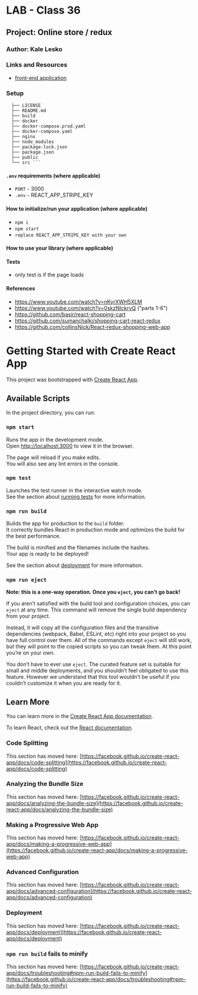 # LAB - Class 36

## Project: Online store / redux

### Author: Kale Lesko

### Links and Resources

<!-- - [back-end server url](http://xyz.com) (when applicable) -->

<!-- - [ci/cd](http://xyz.com) (GitHub Actions) -->

- [front-end application](https://jolly-allen-9588e2.netlify.app/)

### Setup

````
  ├── LICENSE
  ├── README.md
  ├── build
  ├── docker
  ├── docker-compose.prod.yaml
  ├── docker-compose.yaml
  ├── nginx
  ├── node_modules
  ├── package-lock.json
  ├── package.json
  ├── public
  └── src ```
````

#### `.env` requirements (where applicable)

- `PORT` - 3000
- `.env` - REACT_APP_STRIPE_KEY

#### How to initialize/run your application (where applicable)

- `npm i`
- `npm start`
- `replace REACT_APP_STRIPE_KEY with your own`

#### How to use your library (where applicable)

#### Tests

- only test is if the page loads

#### References

- https://www.youtube.com/watch?v=nKyrXWH5XLM
- https://www.youtube.com/watch?v=0skzNIckrvQ ("parts 1-6")
- https://github.com/basir/react-shopping-cart
- https://github.com/sumanchalki/shopping-cart-react-redux
- https://github.com/collinsNick/React-redux-shopping-web-app

# Getting Started with Create React App

This project was bootstrapped with [Create React App](https://github.com/facebook/create-react-app).

## Available Scripts

In the project directory, you can run:

### `npm start`

Runs the app in the development mode.\
Open [http://localhost:3000](http://localhost:3000) to view it in the browser.

The page will reload if you make edits.\
You will also see any lint errors in the console.

### `npm test`

Launches the test runner in the interactive watch mode.\
See the section about [running tests](https://facebook.github.io/create-react-app/docs/running-tests) for more information.

### `npm run build`

Builds the app for production to the `build` folder.\
It correctly bundles React in production mode and optimizes the build for the best performance.

The build is minified and the filenames include the hashes.\
Your app is ready to be deployed!

See the section about [deployment](https://facebook.github.io/create-react-app/docs/deployment) for more information.

### `npm run eject`

**Note: this is a one-way operation. Once you `eject`, you can’t go back!**

If you aren’t satisfied with the build tool and configuration choices, you can `eject` at any time. This command will remove the single build dependency from your project.

Instead, it will copy all the configuration files and the transitive dependencies (webpack, Babel, ESLint, etc) right into your project so you have full control over them. All of the commands except `eject` will still work, but they will point to the copied scripts so you can tweak them. At this point you’re on your own.

You don’t have to ever use `eject`. The curated feature set is suitable for small and middle deployments, and you shouldn’t feel obligated to use this feature. However we understand that this tool wouldn’t be useful if you couldn’t customize it when you are ready for it.

## Learn More

You can learn more in the [Create React App documentation](https://facebook.github.io/create-react-app/docs/getting-started).

To learn React, check out the [React documentation](https://reactjs.org/).

### Code Splitting

This section has moved here: [https://facebook.github.io/create-react-app/docs/code-splitting](https://facebook.github.io/create-react-app/docs/code-splitting)

### Analyzing the Bundle Size

This section has moved here: [https://facebook.github.io/create-react-app/docs/analyzing-the-bundle-size](https://facebook.github.io/create-react-app/docs/analyzing-the-bundle-size)

### Making a Progressive Web App

This section has moved here: [https://facebook.github.io/create-react-app/docs/making-a-progressive-web-app](https://facebook.github.io/create-react-app/docs/making-a-progressive-web-app)

### Advanced Configuration

This section has moved here: [https://facebook.github.io/create-react-app/docs/advanced-configuration](https://facebook.github.io/create-react-app/docs/advanced-configuration)

### Deployment

This section has moved here: [https://facebook.github.io/create-react-app/docs/deployment](https://facebook.github.io/create-react-app/docs/deployment)

### `npm run build` fails to minify

This section has moved here: [https://facebook.github.io/create-react-app/docs/troubleshooting#npm-run-build-fails-to-minify](https://facebook.github.io/create-react-app/docs/troubleshooting#npm-run-build-fails-to-minify)

```

```
